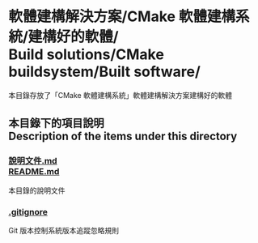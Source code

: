 # 軟體建構解決方案/CMake 軟體建構系統/建構好的軟體/<br>Build solutions/CMake buildsystem/Built software/
本目錄存放了「CMake 軟體建構系統」軟體建構解決方案建構好的軟體

## 本目錄下的項目說明<br>Description of the items under this directory
### [說明文件.md<br>README.md](README.md)
本目錄的說明文件

### [.gitignore](.gitignore)
Git 版本控制系統版本追蹤忽略規則
